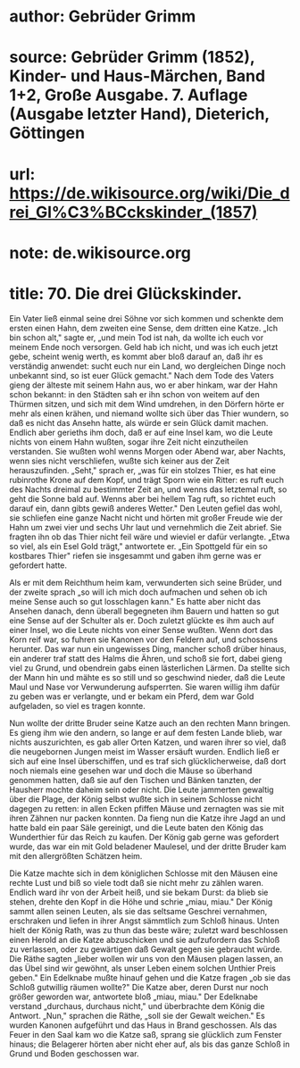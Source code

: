 # author: Gebrüder Grimm
# source: Gebrüder Grimm (1852), Kinder- und Haus-Märchen, Band 1+2, Große Ausgabe. 7. Auflage (Ausgabe letzter Hand), Dieterich, Göttingen
# url: https://de.wikisource.org/wiki/Die_drei_Gl%C3%BCckskinder_(1857)
# note: de.wikisource.org
# title: 70. Die drei Glückskinder.

Ein Vater ließ einmal seine drei Söhne vor sich kommen und schenkte dem ersten einen Hahn, dem zweiten eine Sense, dem dritten eine Katze. „Ich bin schon alt," sagte er, „und mein Tod ist nah, da wollte ich euch vor meinem Ende noch versorgen. Geld hab ich nicht, und was ich euch jetzt gebe, scheint wenig werth, es kommt aber bloß darauf an, daß ihr es verständig anwendet: sucht euch nur ein Land, wo dergleichen Dinge noch unbekannt sind, so ist euer Glück gemacht." Nach dem Tode des Vaters gieng der älteste mit seinem Hahn aus, wo er aber hinkam, war der Hahn schon bekannt: in den Städten sah er ihn schon von weitem auf den Thürmen sitzen, und sich mit dem Wind umdrehen, in den Dörfern hörte er mehr als einen krähen, und niemand wollte sich über das Thier wundern, so daß es nicht das Ansehn hatte, als würde er sein Glück damit machen. Endlich aber gerieths ihm doch, daß er auf eine Insel kam, wo die Leute nichts von einem Hahn wußten, sogar ihre Zeit nicht einzutheilen verstanden. Sie wußten wohl wenns Morgen oder Abend war, aber Nachts, wenn sies nicht verschliefen, wußte sich keiner aus der Zeit herauszufinden. „Seht," sprach er, „was für ein stolzes Thier, es hat eine rubinrothe Krone auf dem Kopf, und trägt Sporn wie ein Ritter: es ruft euch des Nachts dreimal zu bestimmter Zeit an, und wenns das letztemal ruft, so geht die Sonne bald auf. Wenns aber bei hellem Tag ruft, so richtet euch darauf ein, dann gibts gewiß anderes Wetter." Den Leuten gefiel das wohl, sie schliefen eine ganze Nacht nicht und hörten mit großer Freude  wie der Hahn um zwei vier und sechs Uhr laut und vernehmlich die Zeit abrief. Sie fragten ihn ob das Thier nicht feil wäre und wieviel er dafür verlangte. „Etwa so viel, als ein Esel Gold trägt," antwortete er. „Ein Spottgeld für ein so kostbares Thier" riefen sie insgesammt und gaben ihm gerne was er gefordert hatte. 

Als er mit dem Reichthum heim kam, verwunderten sich seine Brüder, und der zweite sprach „so will ich mich doch aufmachen und sehen ob ich meine Sense auch so gut losschlagen kann." Es hatte aber nicht das Ansehen danach, denn überall begegneten ihm Bauern und hatten so gut eine Sense auf der Schulter als er. Doch zuletzt glückte es ihm auch auf einer Insel, wo die Leute nichts von einer Sense wußten. Wenn dort das Korn reif war, so fuhren sie Kanonen vor den Feldern auf, und schossens herunter. Das war nun ein ungewisses Ding, mancher schoß drüber hinaus, ein anderer traf statt des Halms die Ähren, und schoß sie fort, dabei gieng viel zu Grund, und obendrein gabs einen lästerlichen Lärmen. Da stellte sich der Mann hin und mähte es so still und so geschwind nieder, daß die Leute Maul und Nase vor Verwunderung aufsperrten. Sie waren willig ihm dafür zu geben was er verlangte, und er bekam ein Pferd, dem war Gold aufgeladen, so viel es tragen konnte. 

Nun wollte der dritte Bruder seine Katze auch an den rechten Mann bringen. Es gieng ihm wie den andern, so lange er auf dem festen Lande blieb, war nichts auszurichten, es gab aller Orten Katzen, und waren ihrer so viel, daß die neugebornen Jungen meist im Wasser ersäuft wurden. Endlich ließ er sich auf eine Insel überschiffen, und es traf sich glücklicherweise, daß dort noch niemals eine gesehen war und doch die Mäuse so überhand genommen hatten, daß sie auf den Tischen und Bänken tanzten, der Hausherr mochte daheim sein oder nicht. Die Leute jammerten gewaltig über die Plage, der König selbst wußte sich in seinem  Schlosse nicht dagegen zu retten: in allen Ecken pfiffen Mäuse und zernagten was sie mit ihren Zähnen nur packen konnten. Da fieng nun die Katze ihre Jagd an und hatte bald ein paar Säle gereinigt, und die Leute baten den König das Wunderthier für das Reich zu kaufen. Der König gab gerne was gefordert wurde, das war ein mit Gold beladener Maulesel, und der dritte Bruder kam mit den allergrößten Schätzen heim. 

Die Katze machte sich in dem königlichen Schlosse mit den Mäusen eine rechte Lust und biß so viele todt daß sie nicht mehr zu zählen waren. Endlich ward ihr von der Arbeit heiß, und sie bekam Durst: da blieb sie stehen, drehte den Kopf in die Höhe und schrie „miau, miau." Der König sammt allen seinen Leuten, als sie das seltsame Geschrei vernahmen, erschraken und liefen in ihrer Angst sämmtlich zum Schloß hinaus. Unten hielt der König Rath, was zu thun das beste wäre; zuletzt ward beschlossen einen Herold an die Katze abzuschicken und sie aufzufordern das Schloß zu verlassen, oder zu gewärtigen daß Gewalt gegen sie gebraucht würde. Die Räthe sagten „lieber wollen wir uns von den Mäusen plagen lassen, an das Übel sind wir gewöhnt, als unser Leben einem solchen Unthier Preis geben." Ein Edelknabe mußte hinauf gehen und die Katze fragen „ob sie das Schloß gutwillig räumen wollte?" Die Katze aber, deren Durst nur noch größer geworden war, antwortete bloß „miau, miau." Der Edelknabe verstand „durchaus, durchaus nicht," und überbrachte dem König die Antwort. „Nun," sprachen die Räthe, „soll sie der Gewalt weichen." Es wurden Kanonen aufgeführt und das Haus in Brand geschossen. Als das Feuer in den Saal kam wo die Katze saß, sprang sie glücklich zum Fenster hinaus; die Belagerer hörten aber nicht eher auf, als bis das ganze Schloß in Grund und Boden geschossen war. 

